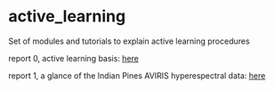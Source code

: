 # active_learning
Set of modules and tutorials to explain active learning procedures


report 0, active learning basis: [here](https://wamartinez.github.io/active_learning/tutorials/AL_test1.html)

report 1, a glance of the Indian Pines AVIRIS hyperespectral data: [here](https://wamartinez.github.io/active_learning/tutorials/Classificaton_methods.html)
